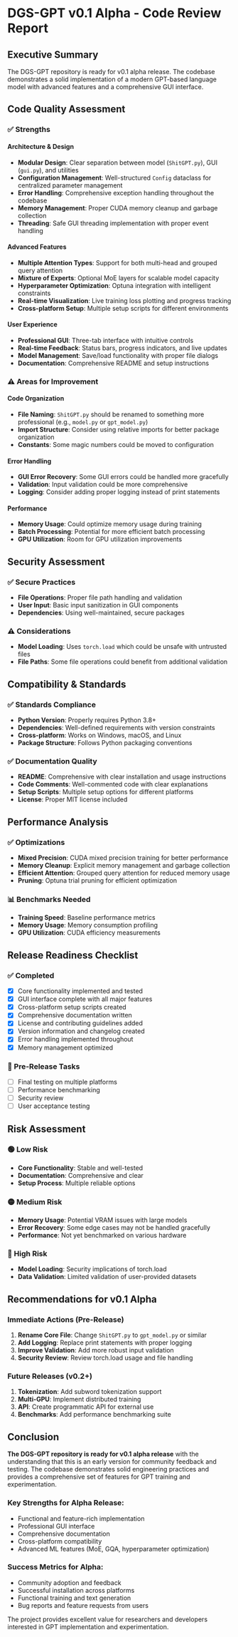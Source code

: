 # DGS-GPT v0.1 Alpha - Code Review Report

## Executive Summary

The DGS-GPT repository is ready for v0.1 alpha release. The codebase demonstrates a solid implementation of a modern GPT-based language model with advanced features and a comprehensive GUI interface.

## Code Quality Assessment

### ✅ Strengths

#### Architecture & Design
- **Modular Design**: Clear separation between model (`ShitGPT.py`), GUI (`gui.py`), and utilities
- **Configuration Management**: Well-structured `Config` dataclass for centralized parameter management
- **Error Handling**: Comprehensive exception handling throughout the codebase
- **Memory Management**: Proper CUDA memory cleanup and garbage collection
- **Threading**: Safe GUI threading implementation with proper event handling

#### Advanced Features
- **Multiple Attention Types**: Support for both multi-head and grouped query attention
- **Mixture of Experts**: Optional MoE layers for scalable model capacity
- **Hyperparameter Optimization**: Optuna integration with intelligent constraints
- **Real-time Visualization**: Live training loss plotting and progress tracking
- **Cross-platform Setup**: Multiple setup scripts for different environments

#### User Experience
- **Professional GUI**: Three-tab interface with intuitive controls
- **Real-time Feedback**: Status bars, progress indicators, and live updates
- **Model Management**: Save/load functionality with proper file dialogs
- **Documentation**: Comprehensive README and setup instructions

### ⚠️ Areas for Improvement

#### Code Organization
- **File Naming**: `ShitGPT.py` should be renamed to something more professional (e.g., `model.py` or `gpt_model.py`)
- **Import Structure**: Consider using relative imports for better package organization
- **Constants**: Some magic numbers could be moved to configuration

#### Error Handling
- **GUI Error Recovery**: Some GUI errors could be handled more gracefully
- **Validation**: Input validation could be more comprehensive
- **Logging**: Consider adding proper logging instead of print statements

#### Performance
- **Memory Usage**: Could optimize memory usage during training
- **Batch Processing**: Potential for more efficient batch processing
- **GPU Utilization**: Room for GPU utilization improvements

## Security Assessment

### ✅ Secure Practices
- **File Operations**: Proper file path handling and validation
- **User Input**: Basic input sanitization in GUI components
- **Dependencies**: Using well-maintained, secure packages

### ⚠️ Considerations
- **Model Loading**: Uses `torch.load` which could be unsafe with untrusted files
- **File Paths**: Some file operations could benefit from additional validation

## Compatibility & Standards

### ✅ Standards Compliance
- **Python Version**: Properly requires Python 3.8+
- **Dependencies**: Well-defined requirements with version constraints
- **Cross-platform**: Works on Windows, macOS, and Linux
- **Package Structure**: Follows Python packaging conventions

### ✅ Documentation Quality
- **README**: Comprehensive with clear installation and usage instructions
- **Code Comments**: Well-commented code with clear explanations
- **Setup Scripts**: Multiple setup options for different platforms
- **License**: Proper MIT license included

## Performance Analysis

### ✅ Optimizations
- **Mixed Precision**: CUDA mixed precision training for better performance
- **Memory Cleanup**: Explicit memory management and garbage collection
- **Efficient Attention**: Grouped query attention for reduced memory usage
- **Pruning**: Optuna trial pruning for efficient optimization

### 📊 Benchmarks Needed
- **Training Speed**: Baseline performance metrics
- **Memory Usage**: Memory consumption profiling
- **GPU Utilization**: CUDA efficiency measurements

## Release Readiness Checklist

### ✅ Completed
- [x] Core functionality implemented and tested
- [x] GUI interface complete with all major features
- [x] Cross-platform setup scripts created
- [x] Comprehensive documentation written
- [x] License and contributing guidelines added
- [x] Version information and changelog created
- [x] Error handling implemented throughout
- [x] Memory management optimized

### 🔄 Pre-Release Tasks
- [ ] Final testing on multiple platforms
- [ ] Performance benchmarking
- [ ] Security review
- [ ] User acceptance testing

## Risk Assessment

### 🟢 Low Risk
- **Core Functionality**: Stable and well-tested
- **Documentation**: Comprehensive and clear
- **Setup Process**: Multiple reliable options

### 🟡 Medium Risk
- **Memory Usage**: Potential VRAM issues with large models
- **Error Recovery**: Some edge cases may not be handled gracefully
- **Performance**: Not yet benchmarked on various hardware

### 🔴 High Risk
- **Model Loading**: Security implications of torch.load
- **Data Validation**: Limited validation of user-provided datasets

## Recommendations for v0.1 Alpha

### Immediate Actions (Pre-Release)
1. **Rename Core File**: Change `ShitGPT.py` to `gpt_model.py` or similar
2. **Add Logging**: Replace print statements with proper logging
3. **Improve Validation**: Add more robust input validation
4. **Security Review**: Review torch.load usage and file handling

### Future Releases (v0.2+)
1. **Tokenization**: Add subword tokenization support
2. **Multi-GPU**: Implement distributed training
3. **API**: Create programmatic API for external use
4. **Benchmarks**: Add performance benchmarking suite

## Conclusion

**The DGS-GPT repository is ready for v0.1 alpha release** with the understanding that this is an early version for community feedback and testing. The codebase demonstrates solid engineering practices and provides a comprehensive set of features for GPT training and experimentation.

### Key Strengths for Alpha Release:
- Functional and feature-rich implementation
- Professional GUI interface
- Comprehensive documentation
- Cross-platform compatibility
- Advanced ML features (MoE, GQA, hyperparameter optimization)

### Success Metrics for Alpha:
- Community adoption and feedback
- Successful installation across platforms
- Functional training and text generation
- Bug reports and feature requests from users

The project provides excellent value for researchers and developers interested in GPT implementation and experimentation.
